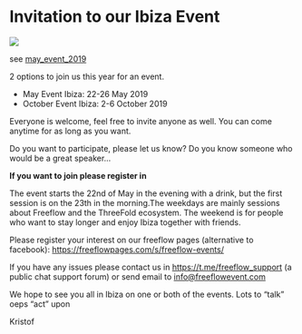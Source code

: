 # Invitation to our Ibiza Event
![](images/ibiza.png)

see [may_event_2019](may_event_2019.md)

2 options to join us this year for an event.

- May Event Ibiza: 		    22-26 May 2019
- October Event Ibiza:		2-6 October 2019

Everyone is welcome, feel free to invite anyone as well. 
You can come anytime for as long as you want.

Do you want to participate, please let us know? 
Do you know someone who would be a great speaker… 

**If you want to join please register in**


The event starts the 22nd of May in the evening with a drink, but the first session is on the 23th in the morning.The weekdays are mainly sessions about Freeflow and the ThreeFold ecosystem. The weekend is for people who want to stay longer and enjoy Ibiza together with friends.

Please register your interest on our freeflow pages (alternative to facebook):
https://freeflowpages.com/s/freeflow-events/ 

If you have any issues please contact us in https://t.me/freeflow_support (a public chat support forum)
or send email to  info@freeflowevent.com


We hope to see you all in Ibiza on one or both of the events.
Lots to “talk” oeps “act” upon

Kristof

